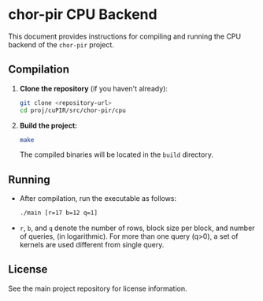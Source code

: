 
# chor-pir CPU Backend

This document provides instructions for compiling and running the CPU backend of the `chor-pir` project.

## Compilation

1. **Clone the repository** (if you haven't already):

    ```bash
    git clone <repository-url>
    cd proj/cuPIR/src/chor-pir/cpu
    ```
2. **Build the project:**

    ```bash
    make
    ```

    The compiled binaries will be located in the `build` directory.

## Running

- After compilation, run the executable as follows:

  ```bash
  ./main [r=17 b=12 q=1]
  ```

- `r`, `b`, and `q` denote the number of rows, block size per block, and number of queries, (in logarithmic). For more than one query (q>0), a set of kernels are used different from single query. 

## License

See the main project repository for license information.
